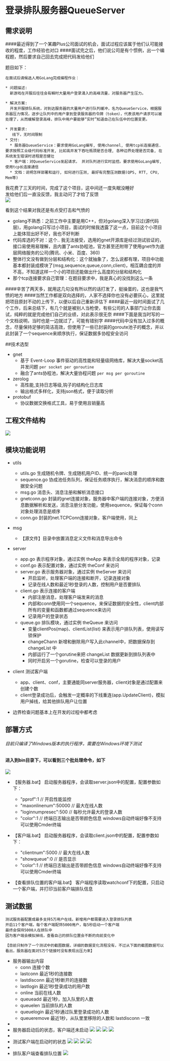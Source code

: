 # 登录排队服务器QueueServer

## 需求说明

####最近得到了一个某趣Plus公司面试的机会，面试过程应该属于他们认可能接收的程度，工作经验也对口
####面试完之后，他们说公司是有个惯例，出一个编程题，然后要求自己回去完成把代码发给他们

题目如下：
```
在面试后请候选人用GoLang完成编程作业： 

* 问题描述:
  新游戏在开服后往往会有瞬时大量用户登录涌入的高峰流量，对服务器产生压力。
 
* 解决方案:
  开发开服排队系统，对到达服务器的大量用户进行队列缓冲，名为QueueService，根据服务器压力情况，逐步让队列中的用户拿到登录服务器的令牌（token），代表该用户请求可以被处理了，从而缓解登录高峰，排队中用户要能够“实时”知道自己在队伍中的位置变更。
 
* 开发要求:
   线下，无时间限制
* 交付:
  * 服务器QueueService：要求使用GoLang编写, 使用channel, 使用tcp长连接通信. 要求按照工业级代码标准开发, 比如高并发下吞吐瓶颈是否合理, 各种边界处理是否完备, 在系统发生错误时进程是否健壮
  * 客户端：对QueueService发起请求， 并对队列进行实时监控。要求使用GoLang编写, 使用tcp长连接通信
  * 文档：说明怎样部署和运行, 如何进行压测, 最好有完整压测数据(QPS, RTT, CPU, Mem等)
```

我花费了三天的时间，完成了这个项目，这中间还一度失眠没睡好  
发给他们后一直没反馈，我主动问了才给了反馈  
![](doc/feedback.png)  

看到这个结果对我还是有点受打击和气愤的  
  * golang不熟悉：之前工作中主要是用C++，但对golang深入学习过(源代码层)，用golang只写过小项目，面试的时候我透露了这一点，目前这个小项目上能体现出好不好，我也不好判断
  * 代码库选的不对：这个.. 我无法接受，选用的gnet开源库是经过测试验证的，接口易使用易理解，且内置了ants协程池，官方甚至还附带了使用gnet作为底层网络服务的公司(腾讯、小米、百度、360)
  * 整体行文没有做到分层和结构化：这个就抽象了，怎么说都有理，项目中功能基本都封装成模块了(msg,sequence,queue,conn,client)，相互耦合度的并不高，不知道这样一个小的项目还能做出什么高度的分层和结构化
  * 那个tcp连接要求自己管理：在题目要求中，我是真心的没找到这么一条


####辛苦了两天多，就用这几句没有所以然的话打发了，挺操蛋的，这也是我气愤的地方
####当然工作都是双向选择的，人家不选择你也没有必要灰心，这里就把项目原封不动的上传下，以便以后自己重新评估下
####最近一段时间面试了几个工作，后来总结下，有几个就是被别人当枪使，有些公司的人事部门让你去面试，纯粹的就是完成他们自己的业绩，对此表示很无奈
####下面是我当时写的一个文档说明，当时也是一边就过了，可能有错别字
####代码中没有加入过多的概念，尽量保持足够的简洁高效，但使用了一些已封装的goroute池子的概念，并以此封装了一个sequence来顺序执行，保证数据多协程安全访问

##技术选型
* gnet
  * 基于 Event-Loop 事件驱动的高性能和轻量级网络库，解决大量socket高并发问题  `per socket per goroutine`
  * 融合了ants协程池，解决大量协程问题 `per msg per goroutine`
* zerolog
  * 高性能,支持日志等级,钩子的结构化日志库
  * 输出格式多样化，支持json格式，便于读取分析
* protobuf
  * 协议数据交换格式工具，易于使用且销量高


## 工程文件结构
![](doc/file.jpg)

## 模块功能说明
* utils
  * utils.go 生成随机令牌、生成随机用户ID、统一的panic处理
  * sequence.go 协成池任务队列，保证任务顺序执行，解决消息的顺序和数据安全问题
  * msg.go 消息头、消息注册和解析消息接口
  * gnetconn.go 封装的gnet连接对象，服务器中客户端的连接对象，方便消息数据解析和发送，消息注册分发功能，使用sequence，保证每个conn对象处理消息是顺序
  * conn.go 封装的net.TCPConn连接对象，客户端使用，同上
* msg
  * 【源文件】目录中放置消息定义文件和消息导出命令
  
* server
  * app.go 表示程序对象，通过实例 theApp 来表示全局的程序对象，记录
  * conf.go 表示配置对象，通过实例 theConf 来访问
  * server.go 表示服务器对象，通过实例 theServer 来访问
    * 开启监听，处理客户端的连接和断开，记录连接对象
    * 记录在线人数和最近1秒登录的人数，控制用户是否要排队
  * client.go 表示连接的客户端
    * 内部注册消息，处理客户端发来的消息
    * 内部和conn使用同一个sequence，来保证数据的安全性，client内部所有的变量和函数都通过sequence来访问
    * 记录用户的登录状态
  * queue.go 排队模块，通过实例 theQueue 来访问
    * 变量clientPos(map)、clientList(list) 来表示用户排队列表，使用读写锁保护
    * changeChann 新增和删除用户写入此channel中，把数据保存到 changeList 中
    * 内部运行了一个gorutine来把 changeList 数据更新到排队列表中
    * 同时开启另一个gorutine，检查可以登录的用户
  
* client 测试客户端
  * app、client、conf，主要通能同server服务器，client对象是通过配置来创建个数
  * client登录成功后，会触发一定概率的下线重连(app.UpdateClient)，模拟用户掉线，给其他排队用户让位置
  
* 边界检查问题基本上在开发的过程中都考虑
  

## 部署方式
###### 目前只编译了Windows版本的执行程序，需要在Windows环境下测试
#### 进入到bin目录下，可以看到三个批处理命令，如下
![](doc/bin.jpg)
* 【服务器.bat】 启动服务器程序，会读取server.json中的配置，配置参数如下：
  * "pprof":1              // 开启性能监控
  * "maxonlinenum":50000   // 最大在线人数
  * "loginnumpresec":500   // 每秒允许最大的登录人数
  * "color":1              // 终端日志输出是否带颜色信息 windows自动终端好像不支持 可以使用Cmder终端

* 【客户端.bat】 启动服务器程序，会读取client.json中的配置，配置参数如下：
  * "clientnum":5000   // 最大在线人数
  * "showqueue":0      // 是否显示
  * "color":1          // 终端日志输出是否带颜色信息 windows自动终端好像不支持 可以使用Cmder终端
* 【查看排队位置的客户端.bat】 客户端程序读取watchconf下的配置，只启动一个客户端，并打印当前客户端排队信息

## 测试数据
```
测试服务器配置成最多支持5万用户在线，新增用户都需要进入登录排队列表
开启11个客户端，每个客户端配饰5000用户，每5秒启动一个客户端
最终会保持5000人在排队中
因为客户端会模拟掉线，查看自己的排队位置会不断的向前变化中

【目前只制作了一个测试中的截图数据，详细的数据变化流程没有，不过从下面的截图数据可以看出，服务器在面对5万个链接时没有表现出压力来】
```
* 服务器输出内容
  * conn 连接个数
  * lastconn 最近1秒的连接数
  * lastdisconn 最近1秒断开的连接数
  * lastlogin 最近1秒登录成功的用户数
  * online 当前在线人数
  * queueadd 最近1秒，加入队里的人数
  * queuelen 当前排队的人数
  * queuelogin 最近1秒通过队里登录成功的人数
  * queueremove 最近1秒，从队里里移除的人数和 lastdisconn 一致
*  
* 服务器启动后的状态，客户端还未启动
![](doc/server_begin.jpg)
![](doc/goroutine_begin.jpg)
![](doc/heap_begin.jpg)
![](doc/cpu_begin.jpg)
*  
* 测试客户端在启动时的状态
![](doc/server_start.png)
![](doc/goroutine_start.jpg)
![](doc/heap_start.jpg)
![](doc/cpu_start.jpg)
*
* 排队客户端查看排队位置
![](doc/queue.jpg)